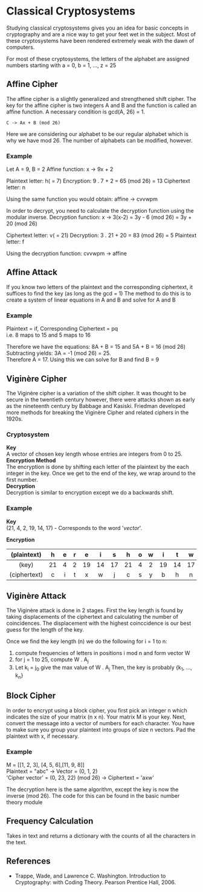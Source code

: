 # Classical Cryptosystems

Studying classical cryptosystems gives you an idea for basic concepts in
cryptography and are a nice way to get your feet wet in the subject. Most of
these cryptosystems have been rendered extremely weak with the dawn of computers.

For most of these cryptosystems, the letters of the alphabet are assigned
numbers starting with a = 0, b = 1, ..., z = 25

## Affine Cipher

The affine cipher is a slightly generalized and strengthened shift cipher. The
key for the affine cipher is two integers A and B and the function is called an
affine function. A necessary condition is gcd(A, 26) = 1.

` C -> Ax + B (mod 26) `

Here we are considering our alphabet to be our regular alphabet which is why we
have mod 26. The number of alphabets can be modified, however.

### Example

Let A = 9, B = 2
Affine function: x -> 9x + 2

Plaintext letter: h( = 7)
Encryption: 9 . 7 + 2 = 65 (mod 26) = 13
Ciphertext letter: n

Using the same function you would obtain: affine -> cvvwpm

In order to decrypt, you need to calculate the decryption function using the
modular inverse.
Decryption function: x -> 3(x-2) = 3y - 6 (mod 26) = 3y + 20 (mod 26)

Ciphertext letter: v( = 21)
Decryption: 3 . 21 + 20 = 83 (mod 26) = 5
Plaintext letter: f

Using the decryption function: cvvwpm -> affine

## Affine Attack

If you know two letters of the plaintext and the corresponding ciphertext, it
 suffices to find the key (as long as the gcd = 1)
The method to do this is to create a system of linear equations in A and B and
solve for A and B

### Example

Plaintext = if, Corresponding Ciphertext = pq  
i.e. 8 maps to 15 and 5 maps to 16  

Therefore we have the equations: 8A + B = 15 and 5A + B = 16 (mod 26)  
Subtracting yields: 3A = -1 (mod 26) = 25.  
Therefore A = 17. Using this we can solve for B and find B = 9


## Viginère Cipher

The Viginère cipher is a variation of the shift cipher. It was thought to be
secure in the twentieth century however, there were attacks shown as early as
the nineteenth century by Babbage and Kasiski. Friedman developed more methods
for breaking the Viginère Cipher and related ciphers in the 1920s.

### Cryptosystem
**Key**  
A vector of chosen key length whose entries are integers from 0 to 25.  
**Encryption Method**  
The encryption is done by shifting each letter of the plaintext by the each 
integer in the key. Once we get to the end of the key, we wrap around to the 
first number.  
**Decryption**  
Decryption is similar to encryption except we do a backwards shift.

### Example
**Key**  
(21, 4, 2, 19, 14, 17) - Corresponds to the word '_vector_'.

**Encryption**

|  (plaintext) |  h  |  e  |  r  |  e  |  i  |  s  |  h  |  o  |  w  |  i  |  t  |  w  |  o  |  r  |  k  |  s  |
|    :----:    |:---:|:---:|:---:|:---:|:---:|:---:|:---:|:---:|:---:|:---:|:---:|:---:|:---:|:---:|:---:|:---:|
|     (key)    | 21  |  4  |  2  | 19  | 14  | 17  | 21  |  4  |  2  | 19  | 14  | 17  | 21  |  4  |  2  | 19  |
| (ciphertext) |  c  |  i  |  t  |  x  |  w  |  j  |  c  |  s  |  y  |  b  |  h  |  n  |  j  |  v  |  m  |  l  |

## Viginère Attack

The Viginère attack is done in 2 stages. First the key length is found by taking
displacements of the ciphertext and calculating the number of coincidences. The
displacement with the highest coinccidence is our best guess for the length of
the key.

Once we find the key length (n) we do the following
for i = 1 to n:
1. compute frequencies of letters in positions i mod n and form vector W
2. for j = 1 to 25, compute W . A<sub>j</sub>
3. Let k<sub>i</sub> = j<sub>0</sub> give the max value of W . A<sub>j</sub>
Then, the key is probably {k<sub>1</sub>, ..., k<sub>n</sub>}

## Block Cipher

In order to encrypt using a block cipher, you first pick an integer n which
indicates the size of your matrix (n x n). Your matrix M is your key.
Next, convert the message into a vector of numbers for each character. You have
 to make sure you group your plaintext into groups of size n vectors. Pad the
 plaintext with x, if necessary.

### Example

M = [[1, 2, 3], [4, 5, 6],[11, 9, 8]]  
Plaintext = "abc" -> Vector = (0, 1, 2)  
'Cipher vector' = (0, 23, 22) (mod 26) -> Ciphertext = 'axw'

The decryption here is the same algorithm, except the key is now the inverse
(mod 26). The code for this can be found in the basic number theory module

## Frequency Calculation

Takes in text and returns a dictionary with the counts of all the characters in
the text.

## References
 - Trappe, Wade, and Lawrence C. Washington. Introduction to Cryptography: with
   Coding Theory. Pearson Prentice Hall, 2006.